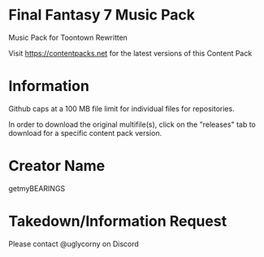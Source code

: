 # Final Fantasy 7 Music Pack
Music Pack for Toontown Rewritten

Visit https://contentpacks.net for the latest versions of this Content Pack

# Information

Github caps at a 100 MB file limit for individual files for repositories.

In order to download the original multifile(s), click on the "releases" tab to download for a specific content pack version.

# Creator Name

getmyBEARINGS

# Takedown/Information Request
Please contact @uglycorny on Discord
